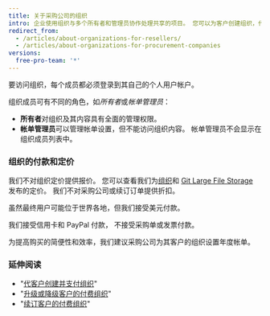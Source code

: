 ```yaml
---
title: 关于采购公司的组织
intro: 企业使用组织与多个所有者和管理员协作处理共享的项目。 您可以为客户创建组织，代他们付款，然后将组织的所有权转给客户。
redirect_from:
  - /articles/about-organizations-for-resellers/
  - /articles/about-organizations-for-procurement-companies
versions:
  free-pro-team: '*'
---
```


要访问组织，每个成员都必须登录到其自己的个人用户帐户。

组织成员可有不同的角色，如*所有者*或*帐单管理员*：

- **所有者**对组织及其内容具有全面的管理权限。
- **帐单管理员**可以管理帐单设置，但不能访问组织内容。 帐单管理员不会显示在组织成员列表中。

### 组织的付款和定价

我们不对组织定价提供报价。 您可以查看我们为[组织](https://github.com/pricing)和 [Git Large File Storage](/articles/about-storage-and-bandwidth-usage/) 发布的定价。 我们不对采购公司或续订订单提供折扣。

虽然最终用户可能位于世界各地，但我们接受美元付款。

我们接受信用卡和 PayPal 付款， 不接受采购单或发票付款。

为提高购买的简便性和效率，我们建议采购公司为其客户的组织设置年度帐单。

### 延伸阅读

- "[代客户创建并支付组织](/articles/creating-and-paying-for-an-organization-on-behalf-of-a-client)"
- "[升级或降级客户的付费组织](/articles/upgrading-or-downgrading-your-client-s-paid-organization)"
- "[续订客户的付费组织](/articles/renewing-your-client-s-paid-organization)"
